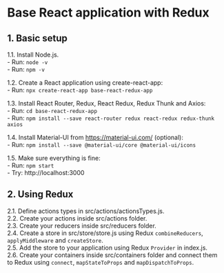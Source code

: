# Base React application with Redux  
## 1. Basic setup  
1.1. Install Node.js.  
	- Run: `node -v`  
	- Run: `npm -v`  

1.2. Create a React application using create-react-app:  
	- Run: `npx create-react-app base-react-redux-app`  
	

1.3. Install React Router, Redux, React Redux, Redux Thunk and Axios:  
	- Run: `cd base-react-redux-app`  
	- Run: `npm install --save react-router redux react-redux redux-thunk axios`  
	

1.4. Install Material-UI from https://material-ui.com/ (optional):  
	- Run: `npm install --save @material-ui/core @material-ui/icons`  
	

1.5. Make sure everything is fine:  
	- Run: `npm start`  
	- Try: http://localhost:3000  
	
## 2. Using Redux  
2.1. Define actions types in src/actions/actionsTypes.js.  
2.2. Create your actions inside src/actions folder.  
2.3. Create your reducers inside src/reducers folder.  
2.4. Create a store in src/store/store.js using Redux `combineReducers`, `applyMiddleware` and `createStore`.  
2.5. Add the store to your application using Redux `Provider` in index.js.  
2.6. Create your containers inside src/containers folder and connect them to Redux using `connect`, `mapStateToProps` and `mapDispatchToProps`.  
